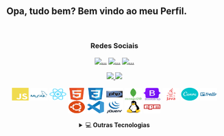 ## Opa, tudo bem? Bem vindo ao meu Perfil.
<div style="display:block;" align="center"><br>
<h3>Redes Sociais</h3>
   <a href="https://www.facebook.com/danilofsilva2001"><img align="center" alt="..." width="80" src="https://img.shields.io/badge/Facebook-1877F2?style=for-the-badge&logo=facebook&logoColor=white"></a>
   <a href="https://www.instagram.com/lets_danilo/"><img align="center" alt="..." width="80" src="https://img.shields.io/badge/Instagram-E4405F?style=for-the-badge&logo=instagram&logoColor=white"></a>
   <a href="https://www.linkedin.com/in/danilofdasilva/"><img align="center" alt="..." width="80" src="https://img.shields.io/badge/LinkedIn-0077B5?style=for-the-badge&logo=linkedin&logoColor=white"></a>
 <div/>
<br>

<div align="center">
  <a href="https://github.com/daniloeb19">
  <img height="180em" src="https://github-readme-stats.vercel.app/api?username=daniloeb19&show_icons=true&theme=github_dark&include_all_commits=true&count_private=true&hide_border=true"/>
  <img height="180em" src="https://github-readme-stats.vercel.app/api/top-langs/?username=daniloeb19&layout=compact&langs_count=7&theme=github_dark&hide_border=true"/>
</a>
</div>
 
<div style="display: inline_block;" align="center">
<br>
  <img align="center" alt="..." height="30" width="40" src="https://raw.githubusercontent.com/devicons/devicon/master/icons/javascript/javascript-plain.svg">
  <img align="center" alt="..." height="30" width="40" src="https://raw.githubusercontent.com/devicons/devicon/master/icons/mysql/mysql-plain-wordmark.svg">
  <img align="center" alt="..." height="30" width="40" src="https://raw.githubusercontent.com/devicons/devicon/master/icons/react/react-original.svg">
  <img align="center" alt="..." height="30" width="40" src="https://raw.githubusercontent.com/devicons/devicon/master/icons/html5/html5-original.svg">
  <img align="center" alt="..." height="30" width="40" src="https://raw.githubusercontent.com/devicons/devicon/master/icons/css3/css3-original.svg">
  <img align="center" alt="..." height="30" width="40" src="https://raw.githubusercontent.com/devicons/devicon/master/icons/php/php-original.svg">
  <img align="center" alt="..." height="30" width="40" src="https://raw.githubusercontent.com/devicons/devicon/master/icons/mongodb/mongodb-plain-wordmark.svg">
  <img align="center" alt="..." height="30" width="40" src="https://github.com/devicons/devicon/raw/master/icons/bootstrap/bootstrap-original-wordmark.svg">
  <img align="center" alt="..." height="30" width="40" src="https://raw.githubusercontent.com/devicons/devicon/master/icons/java/java-plain-wordmark.svg">
  <img align="center" alt="..." height="30" width="40" src="https://raw.githubusercontent.com/devicons/devicon/master/icons/canva/canva-original.svg">
  <img align="center" alt="..." height="30" width="40" src="https://raw.githubusercontent.com/devicons/devicon/master/icons/trello/trello-plain-wordmark.svg">
  <img align="center" alt="..." height="30" width="40" src="https://raw.githubusercontent.com/devicons/devicon/master/icons/ubuntu/ubuntu-plain.svg">
  <img align="center" alt="..." height="30" width="40" src="https://raw.githubusercontent.com/devicons/devicon/master/icons/vscode/vscode-original.svg">
  <img align="center" alt="..." height="30" width="40" src="https://raw.githubusercontent.com/devicons/devicon/master/icons/jquery/jquery-original-wordmark.svg">
  <img align="center" alt="..." height="30" width="40" src="https://raw.githubusercontent.com/devicons/devicon/master/icons/linux/linux-original.svg">
  <img align="center" alt="..." height="30" width="40" src="https://raw.githubusercontent.com/devicons/devicon/master/icons/npm/npm-original-wordmark.svg">
</div>
<br>
<div align="center">
<details>
    <summary>&#128187<b> Outras Tecnologias</b></summary><br/>
    <table border="0">
    <tr align="center">
      <td align="center">
         <img alt="..." width="50%" src="https://materializecss.com/res/materialize.svg">
      </td>
      <td align="center">
         <img alt="..." width="50%" src="https://img.shields.io/badge/Express.js-404D59?style=for-the-badge">
      </td>
      <td align="center">
         <img alt="..." width="50%" src="https://img.shields.io/badge/React_Router-CA4245?style=for-the-badge&logo=react-router&logoColor=white">
      </td>
   </tr>
   <tr align="center">
      <td align="center">
         <img alt="..." width="50%" src="https://img.shields.io/badge/Microsoft-666666?style=for-the-badge&logo=microsoft&logoColor=white">
      </td>
      <td align="center">
         <img alt="..." width="50%" src="https://img.shields.io/badge/json%20web%20tokens-323330?style=for-the-badge&logo=json-web-tokens&logoColor=pink">
      </td>
      <td align="center">
         <img alt="..." width="50%" src="https://img.shields.io/badge/gimp-5C5543?style=for-the-badge&logo=gimp&logoColor=white">
      </td>
   </tr>
   <tr align="center">
      <td align="center">
         <img alt="..." width="50%" src="https://img.shields.io/badge/apache%20netbeans-1B6AC6?style=for-the-badge&logo=apache%20netbeans%20IDE&logoColor=white">
      </td>
      <td align="center">
         <img alt="..." width="50%" src="https://img.shields.io/badge/Eclipse-2C2255?style=for-the-badge&logo=eclipse&logoColor=white">
      </td>
      <td align="center">
         <img alt="..." width="50%" src="http://img.shields.io/badge/-PHPStorm-181717?style=for-the-badge&logo=phpstorm&logoColor=white">
      </td>
   </tr>
   <tr align="center">
      <td align="center">
         <img alt="..." width="50%" src="https://img.shields.io/badge/sublime_text-%23575757.svg?&style=for-the-badge&logo=sublime-text&logoColor=important">
      </td>
      <td align="center">
         <img alt="..." width="50%" src="https://img.shields.io/badge/Visual_Studio_Code-0078D4?style=for-the-badge&logo=visual%20studio%20code&logoColor=white">
      </td>
      <td align="center">
         <img alt="..." width="50%" src="https://img.shields.io/badge/Prezi-3181FF?style=for-the-badge&logo=prezi&logoColor=white">
      </td>
   </tr>
</table>
</details>
</div>
<br>

